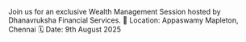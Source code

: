 Join us for an exclusive Wealth Management Session hosted by Dhanavruksha Financial Services. 📍 Location: Appaswamy Mapleton, Chennai 🗓️ Date: 9th August 2025

